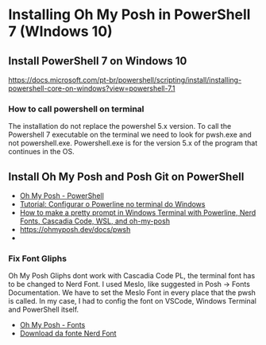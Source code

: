 # Installing Oh My Posh in PowerShell 7 (WIndows 10)

## Install PowerShell 7 on Windows 10
https://docs.microsoft.com/pt-br/powershell/scripting/install/installing-powershell-core-on-windows?view=powershell-7.1

### How to call powershell on terminal
The installation do not replace the powershel 5.x version. To call the Powershell 7 executable on the terminal we need to look for pwsh.exe and not powershell.exe. Powershell.exe is for the version 5.x of the program that continues in the OS.

## Install Oh My Posh and Posh Git on PowerShell
- [Oh My Posh - PowerShell](https://ohmyposh.dev/docs/pwsh)
- [Tutorial: Configurar o Powerline no terminal do Windows](https://docs.microsoft.com/pt-br/windows/terminal/tutorials/powerline-setup)
- [How to make a pretty prompt in Windows Terminal with Powerline, Nerd Fonts, Cascadia Code, WSL, and oh-my-posh](https://www.hanselman.com/blog/how-to-make-a-pretty-prompt-in-windows-terminal-with-powerline-nerd-fonts-cascadia-code-wsl-and-ohmyposh)
- https://ohmyposh.dev/docs/pwsh
- 

### Fix Font Gliphs
Oh My Posh Gliphs dont work with Cascadia Code PL, the terminal font has to be changed to Nerd Font. I used Meslo, like suggested in Posh -> Fonts Documentation.
We have to set the Meslo Font in every place that the pwsh is called. In my case, I had to config the font on VSCode, Windows Terminal and PowerShell itself.
- [Oh My Posh - Fonts](https://ohmyposh.dev/docs/fonts)
- [Download da fonte Nerd Font](https://www.nerdfonts.com/font-downloads)

